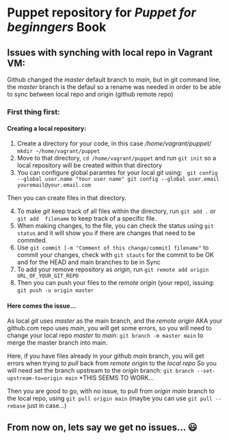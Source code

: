 # Puppet repository for _Puppet for beginngers_ Book
## Issues with synching with local repo in Vagrant VM:
Github changed the _master_ default branch to _main_, but in git command line, the _master_ branch is the defaul
so a rename was needed in order to be able to sync between local repo and origin (github remote repo)

### First thing first:
#### Creating a local repository:
1. Create a directory for your code, in this case _/home/vagrant/puppet/_  ``` mkdir ~/home/vagrant/puppet ```
2. Move to that directory, ``cd /home/vagrant/puppet`` and run ``git init`` so a local repository will be created within that directory
3. You can configure global paramtes for your local git using: 
`` git config --global user.name "Your user name"
git config --global user.email youremail@your.email.com``

Then you can create files in that directory. 

4. To make _git_ keep track of all files within the directory, run ``git add .`` or ``git add  filename`` to keep track of a specific file.
5. When making changes, to the file, you can check the status using ``git status`` and it will show you if there are changes that need to be commited.
6. Use ``git commit [-m "Comment of this change/commit] filename"`` to commit your changes, check with ``git stauts`` for the commit to be OK and for the HEAD and main branches to be in Sync
7. To add your remove repository as _origin_, run ``git remote add origin URL_OF_YOUR_GIT_REPO``
8. Then you can push your files to the _remote origin_ (your repo), issuing: ``git push -u origin master``

#### Here comes the issue...
As local _git_ uses _master_ as the main branch, and the _remote origin_ AKA your github.com repo uses _main_, you will get some errors, so you will need to change your local repo _master_ to _main_:
``git branch -m master main`` to merge the master branch into main.

Here, if you have files already in your github _main_ branch, you will get errors when trying to *pull* back from _remote origin_ to the _local repo_
So you will need set the branch upstream to the _origin_ branch: ``git branch --set-upstream-to=origin main`` *THIS SEEMS TO WORK...

Then you are good to go, with no issue, to pull from _origin main_ branch to the local repo, using ``git pull origin main`` (maybe you can use  ``git pull --rebase`` just in case...)

## From now on, lets say we get no issues... :smiley:
